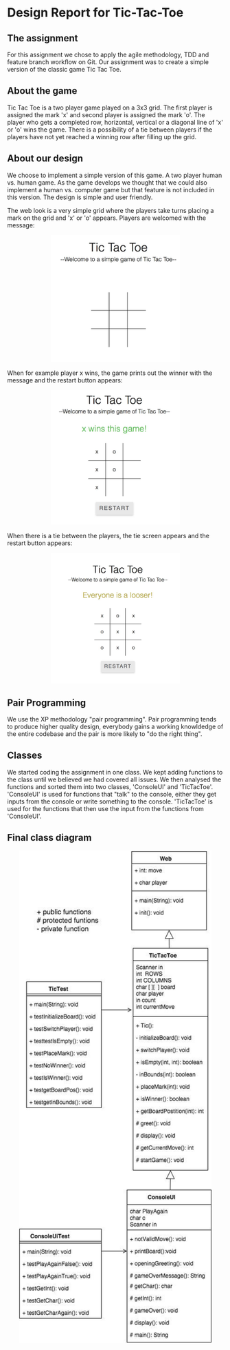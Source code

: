 Design Report for Tic-Tac-Toe
==============================

The assignment
----------------
For this assignment we chose to apply the agile methodology, TDD and feature branch workflow on Git. Our assignment was to create a simple version of the classic game Tic Tac Toe. 

About the game
----------------
Tic Tac Toe is a two player game played on a 3x3 grid. The first player is assigned the mark 'x' and second player is assigned the mark 'o'. The player who gets a completed row, horizontal, vertical or a diagonal line of 'x' or 'o' wins the game. There is a possibility of a tie between players if the players have not yet reached a winning row after filling up the grid.

About our design 
----------------
We choose to implement a simple version of this game. A two player human vs. human game. As the game develops we thought that we could also implement a human vs. computer game but that feature is not included in this version. The design is simple and user friendly. 

The web look is a very simple grid where the players take turns placing a mark on the grid and 'x' or 'o' appears. Players are welcomed with the message: 

<p align="center">
<img src="https://github.com/Bazinga5/tic-tac-toe/blob/master/markdown/empty.jpg"  width="300">
</p>

When for example player x wins, the game prints out the winner with the message and the restart button appears:
<p align="center">
<img src="https://github.com/Bazinga5/tic-tac-toe/blob/master/markdown/xwins.jpg"  width="300">
</p>

When there is a tie between the players, the tie screen appears and the restart button appears:
<p align="center">
<img src="https://github.com/Bazinga5/tic-tac-toe/blob/master/markdown/tie.jpg"  width="300">

</p>

Pair Programming
------------------
We use the XP methodology "pair programming". Pair programming tends to produce higher quality design, everybody gains a working knowldedge of the entire codebase and the pair is more likely to "do the right thing".

Classes
----------------
We started coding the assignment in one class. We kept adding functions to the class until we believed we had covered all issues. We then analysed the functions and sorted them into two classes, 'ConsoleUI' and 'TicTacToe'. 'ConsoleUI' is used for functions that "talk" to the console, either they get inputs from the console or write something to the console. 'TicTacToe' is used for the functions that then use the input from the functions from 'ConsoleUI'. 

Final class diagram
----------------

<p align="center">
<img src="https://github.com/Bazinga5/tic-tac-toe/blob/master/markdown/diagram.jpg"  width="450">
</p>
